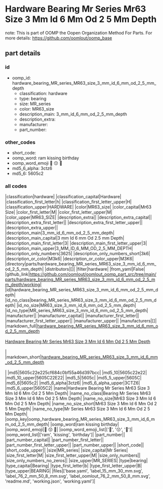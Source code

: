 # Hardware Bearing Mr Series Mr63 Size 3 Mm Id 6 Mm Od 2 5 Mm Depth  

note: This is part of OOMP the Oopen Organization Method For Parts. For more details: https://github.com/oomlout/oomp_base

##  part details





### id
* oomp_id: hardware_bearing_MR_series_MR63_size_3_mm_id_6_mm_od_2_5_mm_depth
  * classification: hardware
  * type: bearing
  * size: MR_series
  * color: MR63_size
  * description_main: 3_mm_id_6_mm_od_2_5_mm_depth
  * description_extra: 
  * manufacturer: 
  * part_number: 

### other_codes
* short_code: 
* oomp_word: ram kissing birthday
* oomp_word_emoji :ram: :kissing: :birthday:
* md5_6_alpha: 3ctz6
* md5_6: 5605c2

### all codes 
|classification|hardware|
|classification_capital|Hardware|
|classification_first_letter|h|
|classification_first_letter_upper|H|
|classification_upper|HARDWARE|
|color|MR63_size|
|color_capital|Mr63 Size|
|color_first_letter|M|
|color_first_letter_upper|M|
|color_upper|MR63_SIZE|
|description_extra||
|description_extra_capital||
|description_extra_first_letter||
|description_extra_first_letter_upper||
|description_extra_upper||
|description_main|3_mm_id_6_mm_od_2_5_mm_depth|
|description_main_capital|3 mm Id 6 mm Od 2.5 mm Depth|
|description_main_first_letter|3|
|description_main_first_letter_upper|3|
|description_main_upper|3_MM_ID_6_MM_OD_2_5_MM_DEPTH|
|description_only_numbers|3625|
|description_only_numbers_short|3k6|
|description_or_color|M3k6|
|description_or_color_upper|M3K6|
|directory|parts/hardware_bearing_MR_series_MR63_size_3_mm_id_6_mm_od_2_5_mm_depth|
|distributors|[]|
|filter|hardware|
|from_yaml|False|
|github_link|https://github.com/oomlout/oomlout_oomp_part_src/tree/main/parts/hardware_bearing_MR_series_MR63_size_3_mm_id_6_mm_od_2_5_mm_depth/working|
|id|hardware_bearing_MR_series_MR63_size_3_mm_id_6_mm_od_2_5_mm_depth|
|id_no_class|bearing_MR_series_MR63_size_3_mm_id_6_mm_od_2_5_mm_depth|
|id_no_size|MR63_size_3_mm_id_6_mm_od_2_5_mm_depth|
|id_no_type|MR_series_MR63_size_3_mm_id_6_mm_od_2_5_mm_depth|
|manufacturer||
|manufacturer_capital||
|manufacturer_first_letter||
|manufacturer_first_letter_upper||
|manufacturer_upper||
|manufacturers|[]|
|markdown_full|[hardware_bearing_MR_series_MR63_size_3_mm_id_6_mm_od_2_5_mm_depth](https://github.com/oomlout/oomlout_oomp_part_src/tree/main/parts/hardware_bearing_MR_series_MR63_size_3_mm_id_6_mm_od_2_5_mm_depth/working)<br>[](https://github.com/oomlout/oomlout_oomp_part_src/tree/main/parts/hardware_bearing_MR_series_MR63_size_3_mm_id_6_mm_od_2_5_mm_depth/working)<br>[Hardware Bearing Mr Series Mr63 Size 3 Mm Id 6 Mm Od 2 5 Mm Depth](https://github.com/oomlout/oomlout_oomp_part_src/tree/main/parts/hardware_bearing_MR_series_MR63_size_3_mm_id_6_mm_od_2_5_mm_depth/working)<br><br>|
|markdown_short|[hardware_bearing_MR_series_MR63_size_3_mm_id_6_mm_od_2_5_mm_depth](https://github.com/oomlout/oomlout_oomp_part_src/tree/main/parts/hardware_bearing_MR_series_MR63_size_3_mm_id_6_mm_od_2_5_mm_depth/working)<br><br>|
|md5|5605c22e225cf684c0bf55a46d397bcc|
|md5_10|5605c22e22|
|md5_10_upper|5605C22E22|
|md5_5|5605c|
|md5_5_upper|5605C|
|md5_6|5605c2|
|md5_6_alpha|3ctz6|
|md5_6_alpha_upper|3CTZ6|
|md5_6_upper|5605C2|
|name|Hardware Bearing Mr Series Mr63 Size 3 Mm Id 6 Mm Od 2 5 Mm Depth|
|name_no_class|Bearing Mr Series Mr63 Size 3 Mm Id 6 Mm Od 2 5 Mm Depth|
|name_no_size|Mr63 Size 3 Mm Id 6 Mm Od 2 5 Mm Depth|
|name_no_size_short|Mr63 Size 3 Mm Id 6 Mm Od 2 5 Mm Depth|
|name_no_type|Mr Series Mr63 Size 3 Mm Id 6 Mm Od 2 5 Mm Depth|
|oomp_key|oomp_hardware_bearing_MR_series_MR63_size_3_mm_id_6_mm_od_2_5_mm_depth|
|oomp_word|ram kissing birthday|
|oomp_word_emoji|:ram: :kissing: :birthday:|
|oomp_word_emoji_list|[':ram:', ':kissing:', ':birthday:']|
|oomp_word_list|['ram', 'kissing', 'birthday']|
|part_number||
|part_number_capital||
|part_number_first_letter||
|part_number_first_letter_upper||
|part_number_upper||
|short_code||
|short_code_upper||
|size|MR_series|
|size_capital|Mr Series|
|size_first_letter|M|
|size_first_letter_upper|M|
|size_only_numbers||
|size_only_numbers_no_zeros||
|size_upper|MR_SERIES|
|type|bearing|
|type_capital|Bearing|
|type_first_letter|b|
|type_first_letter_upper|B|
|type_upper|BEARING|
|files|['base.yaml', 'label_15_mm_30_mm.svg', 'label_76_2_mm_50_8_mm.svg', 'label_oomlout_76_2_mm_50_8_mm.svg', 'readme.md', 'working.json', 'working.yaml']|
